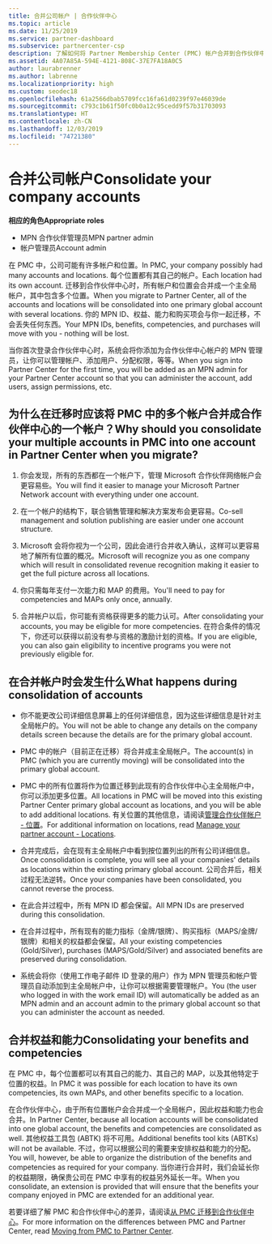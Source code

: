 ```yaml
---
title: 合并公司帐户 | 合作伙伴中心
ms.topic: article
ms.date: 11/25/2019
ms.service: partner-dashboard
ms.subservice: partnercenter-csp
description: 了解如何将 Partner Membership Center (PMC) 帐户合并到合作伙伴中心的一个帐户中。 这是从 PMC 迁移到合作伙伴中心时可执行的操作。
ms.assetid: 4A07A85A-594E-4121-808C-37E7FA18A0C5
author: laurabrenner
ms.author: labrenne
ms.localizationpriority: high
ms.custom: seodec18
ms.openlocfilehash: 61a2566dbab5709fcc16fa61d0239f97e46039de
ms.sourcegitcommit: c793c1b61f50fc0b0a12c95cedd9f57b31703093
ms.translationtype: HT
ms.contentlocale: zh-CN
ms.lasthandoff: 12/03/2019
ms.locfileid: "74721380"
---
```

# <a name="consolidate-your-company-accounts"></a><span data-ttu-id="36cc4-104">合并公司帐户</span><span class="sxs-lookup"><span data-stu-id="36cc4-104">Consolidate your company accounts</span></span>

<span data-ttu-id="36cc4-105">**相应的角色**</span><span class="sxs-lookup"><span data-stu-id="36cc4-105">**Appropriate roles**</span></span>

- <span data-ttu-id="36cc4-106">MPN 合作伙伴管理员</span><span class="sxs-lookup"><span data-stu-id="36cc4-106">MPN partner admin</span></span>
- <span data-ttu-id="36cc4-107">帐户管理员</span><span class="sxs-lookup"><span data-stu-id="36cc4-107">Account admin</span></span>

<span data-ttu-id="36cc4-108">在 PMC 中，公司可能有许多帐户和位置。</span><span class="sxs-lookup"><span data-stu-id="36cc4-108">In PMC, your company possibly had many accounts and locations.</span></span> <span data-ttu-id="36cc4-109">每个位置都有其自己的帐户。</span><span class="sxs-lookup"><span data-stu-id="36cc4-109">Each location had its own account.</span></span> <span data-ttu-id="36cc4-110">迁移到合作伙伴中心时，所有帐户和位置会合并成一个主全局帐户，其中包含多个位置。</span><span class="sxs-lookup"><span data-stu-id="36cc4-110">When you migrate to Partner Center, all of the accounts and locations will be consolidated into one primary global account with several locations.</span></span> <span data-ttu-id="36cc4-111">你的 MPN ID、权益、能力和购买项会与你一起迁移，不会丢失任何东西。</span><span class="sxs-lookup"><span data-stu-id="36cc4-111">Your MPN IDs, benefits, competencies, and purchases will move with you - nothing will be lost.</span></span> 

<span data-ttu-id="36cc4-112">当你首次登录合作伙伴中心时，系统会将你添加为合作伙伴中心帐户的 MPN 管理员，让你可以管理帐户、添加用户、分配权限，等等。</span><span class="sxs-lookup"><span data-stu-id="36cc4-112">When you sign into Partner Center for the first time, you will be added as an MPN admin for your Partner Center account so that you can administer the account, add users, assign permissions, etc.</span></span> 

## <a name="why-should-you-consolidate-your-multiple-accounts-in-pmc-into-one-account-in-partner-center-when-you-migrate"></a><span data-ttu-id="36cc4-113">为什么在迁移时应该将 PMC 中的多个帐户合并成合作伙伴中心的一个帐户？</span><span class="sxs-lookup"><span data-stu-id="36cc4-113">Why should you consolidate your multiple accounts in PMC into one account in Partner Center when you migrate?</span></span>

1. <span data-ttu-id="36cc4-114">你会发现，所有的东西都在一个帐户下，管理 Microsoft 合作伙伴网络帐户会更容易些。</span><span class="sxs-lookup"><span data-stu-id="36cc4-114">You will find it easier to manage your Microsoft Partner Network account with everything under one account.</span></span>

2. <span data-ttu-id="36cc4-115">在一个帐户的结构下，联合销售管理和解决方案发布会更容易。</span><span class="sxs-lookup"><span data-stu-id="36cc4-115">Co-sell management and solution publishing are easier under one account structure.</span></span>

3. <span data-ttu-id="36cc4-116">Microsoft 会将你视为一个公司，因此会进行合并收入确认，这样可以更容易地了解所有位置的概况。</span><span class="sxs-lookup"><span data-stu-id="36cc4-116">Microsoft will recognize you as one company which will result in consolidated revenue recognition making it easier to get the full picture across all locations.</span></span>  

4. <span data-ttu-id="36cc4-117">你只需每年支付一次能力和 MAP 的费用。</span><span class="sxs-lookup"><span data-stu-id="36cc4-117">You'll need to pay for competencies and MAPs only once, annually.</span></span>

5. <span data-ttu-id="36cc4-118">合并帐户以后，你可能有资格获得更多的能力认可。</span><span class="sxs-lookup"><span data-stu-id="36cc4-118">After consolidating your accounts, you may be eligible for more competencies.</span></span> <span data-ttu-id="36cc4-119">在符合条件的情况下，你还可以获得以前没有参与资格的激励计划的资格。</span><span class="sxs-lookup"><span data-stu-id="36cc4-119">If you are eligible, you can also gain eligibility to incentive programs you were not previously eligible for.</span></span>


## <a name="what-happens-during-consolidation-of-accounts"></a><span data-ttu-id="36cc4-120">在合并帐户时会发生什么</span><span class="sxs-lookup"><span data-stu-id="36cc4-120">What happens during consolidation of accounts</span></span>

- <span data-ttu-id="36cc4-121">你不能更改公司详细信息屏幕上的任何详细信息，因为这些详细信息是针对主全局帐户的。</span><span class="sxs-lookup"><span data-stu-id="36cc4-121">You will not be able to change any details on the company details screen because the details are for the primary global account.</span></span> 

- <span data-ttu-id="36cc4-122">PMC 中的帐户（目前正在迁移）将合并成主全局帐户。</span><span class="sxs-lookup"><span data-stu-id="36cc4-122">The account(s) in PMC (which you are currently moving) will be consolidated into the primary global account.</span></span> 

- <span data-ttu-id="36cc4-123">PMC 中的所有位置将作为位置迁移到此现有的合作伙伴中心主全局帐户中，你可以添加更多位置。</span><span class="sxs-lookup"><span data-stu-id="36cc4-123">All locations in PMC will be moved into this existing Partner Center primary global account as locations, and you will be able to add additional locations.</span></span> <span data-ttu-id="36cc4-124">有关位置的其他信息，请阅读[管理合作伙伴帐户 - 位置](manage-locations.md)。</span><span class="sxs-lookup"><span data-stu-id="36cc4-124">For additional information on locations, read  [Manage your partner account - Locations](manage-locations.md).</span></span>

- <span data-ttu-id="36cc4-125">合并完成后，会在现有主全局帐户中看到按位置列出的所有公司详细信息。</span><span class="sxs-lookup"><span data-stu-id="36cc4-125">Once consolidation is complete, you will see all your companies' details as locations within the existing primary global account.</span></span> <span data-ttu-id="36cc4-126">公司合并后，相关过程无法逆转。</span><span class="sxs-lookup"><span data-stu-id="36cc4-126">Once your companies have been consolidated, you cannot reverse the process.</span></span>

- <span data-ttu-id="36cc4-127">在此合并过程中，所有 MPN ID 都会保留。</span><span class="sxs-lookup"><span data-stu-id="36cc4-127">All MPN IDs are preserved during this consolidation.</span></span>

- <span data-ttu-id="36cc4-128">在合并过程中，所有现有的能力指标（金牌/银牌）、购买指标（MAPS/金牌/银牌）和相关的权益都会保留。</span><span class="sxs-lookup"><span data-stu-id="36cc4-128">All your existing competencies (Gold/Silver), purchases (MAPS/Gold/Silver) and associated benefits are preserved during consolidation.</span></span>

- <span data-ttu-id="36cc4-129">系统会将你（使用工作电子邮件 ID 登录的用户）作为 MPN 管理员和帐户管理员自动添加到主全局帐户中，让你可以根据需要管理帐户。</span><span class="sxs-lookup"><span data-stu-id="36cc4-129">You (the user who logged in with the work email ID) will automatically be added as an MPN admin and an account admin to the primary global account so that you can administer the account as needed.</span></span> 


## <a name="consolidating-your-benefits-and-competencies"></a><span data-ttu-id="36cc4-130">合并权益和能力</span><span class="sxs-lookup"><span data-stu-id="36cc4-130">Consolidating your benefits and competencies</span></span>

<span data-ttu-id="36cc4-131">在 PMC 中，每个位置都可以有其自己的能力、其自己的 MAP，以及其他特定于位置的权益。</span><span class="sxs-lookup"><span data-stu-id="36cc4-131">In PMC it was possible for each location to have its own competencies, its own MAPs, and other benefits specific to a location.</span></span>

<span data-ttu-id="36cc4-132">在合作伙伴中心，由于所有位置帐户会合并成一个全局帐户，因此权益和能力也会合并。</span><span class="sxs-lookup"><span data-stu-id="36cc4-132">In Partner Center, because all location accounts will be consolidated into one global account, the benefits and competencies are consolidated as well.</span></span> <span data-ttu-id="36cc4-133">其他权益工具包 (ABTK) 将不可用。</span><span class="sxs-lookup"><span data-stu-id="36cc4-133">Additional benefits tool kits (ABTKs) will not be available.</span></span> <span data-ttu-id="36cc4-134">不过，你可以根据公司的需要来安排权益和能力的分配。</span><span class="sxs-lookup"><span data-stu-id="36cc4-134">You will, however, be able to organize the distribution of the benefits and competencies as required for your company.</span></span> <span data-ttu-id="36cc4-135">当你进行合并时，我们会延长你的权益期限，确保贵公司在 PMC 中享有的权益另外延长一年。</span><span class="sxs-lookup"><span data-stu-id="36cc4-135">When you consolidate, an extension is provided that will ensure that the benefits your company enjoyed in PMC are extended for an additional year.</span></span>

<span data-ttu-id="36cc4-136">若要详细了解 PMC 和合作伙伴中心的差异，请阅读[从 PMC 迁移到合作伙伴中心](guide-to-migration.md)。</span><span class="sxs-lookup"><span data-stu-id="36cc4-136">For more information on the differences between PMC and Partner Center, read [Moving from PMC to Partner Center](guide-to-migration.md).</span></span>

